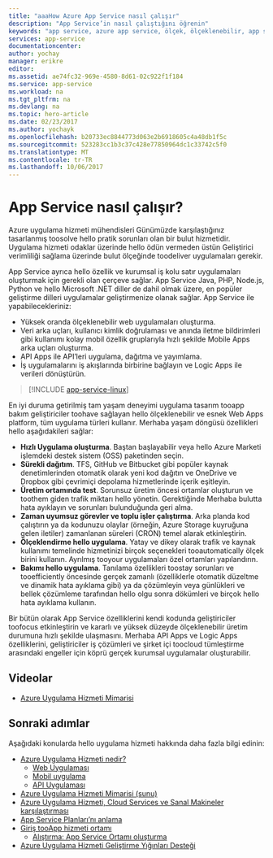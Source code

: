 ```yaml
---
title: "aaaHow Azure App Service nasıl çalışır"
description: "App Service’in nasıl çalıştığını öğrenin"
keywords: "app service, azure app service, ölçek, ölçeklenebilir, app service planı, app service maliyeti"
services: app-service
documentationcenter: 
author: yochay
manager: erikre
editor: 
ms.assetid: ae74fc32-969e-4580-8d61-02c922f1f184
ms.service: app-service
ms.workload: na
ms.tgt_pltfrm: na
ms.devlang: na
ms.topic: hero-article
ms.date: 02/23/2017
ms.author: yochayk
ms.openlocfilehash: b20733ec8844773d063e2b6918605c4a48db1f5c
ms.sourcegitcommit: 523283cc1b3c37c428e77850964dc1c33742c5f0
ms.translationtype: MT
ms.contentlocale: tr-TR
ms.lasthandoff: 10/06/2017
---
```

# <a name="how-app-service-works"></a>App Service nasıl çalışır?
Azure uygulama hizmeti mühendisleri Günümüzde karşılaştığınız tasarlanmış toosolve hello pratik sorunları olan bir bulut hizmetidir.
Uygulama hizmeti odaklar üzerinde hello ödün vermeden üstün Geliştirici verimliliği sağlama üzerinde bulut ölçeğinde toodeliver uygulamaları gerekir. 

App Service ayrıca hello özellik ve kurumsal iş kolu satır uygulamaları oluşturmak için gerekli olan çerçeve sağlar. App Service Java, PHP, Node.js, Python ve hello Microsoft .NET diller de dahil olmak üzere, en popüler geliştirme dilleri uygulamalar geliştirmenize olanak sağlar. App Service ile yapabilecekleriniz:

* Yüksek oranda ölçeklenebilir web uygulamaları oluşturma.
* Veri arka uçları, kullanıcı kimlik doğrulaması ve anında iletme bildirimleri gibi kullanımı kolay mobil özellik gruplarıyla hızlı şekilde Mobile Apps arka uçları oluşturma.
* API Apps ile API’leri uygulama, dağıtma ve yayımlama.
* İş uygulamalarını iş akışlarında birbirine bağlayın ve Logic Apps ile verileri dönüştürün.

> [!INCLUDE [app-service-linux](../../includes/app-service-linux.md)]
> 
> 

En iyi duruma getirilmiş tam yaşam deneyimi uygulama tasarım tooapp bakım geliştiriciler toohave sağlayan hello ölçeklenebilir ve esnek Web Apps platform, tüm uygulama türleri kullanır. Merhaba yaşam döngüsü özellikleri hello aşağıdakileri sağlar:

* **Hızlı Uygulama oluşturma**. Baştan başlayabilir veya hello Azure Marketi işlemdeki destek sistem (OSS) paketinden seçin.
* **Sürekli dağıtım**. TFS, GitHub ve Bitbucket gibi popüler kaynak denetimlerinden otomatik olarak yeni kod dağıtın ve OneDrive ve Dropbox gibi çevrimiçi depolama hizmetlerinde içerik eşitleyin.
* **Üretim ortamında test**. Sorunsuz üretim öncesi ortamlar oluşturun ve toothem giden trafik miktarı hello yönetin. Gerektiğinde Merhaba bulutta hata ayıklayın ve sorunları bulunduğunda geri alma.
* **Zaman uyumsuz görevler ve toplu işler çalıştırma**. Arka planda kod çalıştırın ya da kodunuzu olaylar (örneğin, Azure Storage kuyruğuna gelen iletiler) zamanlanan süreleri (CRON) temel alarak etkinleştirin.
* **Ölçeklendirme hello uygulama**. Yatay ve dikey olarak trafik ve kaynak kullanımı temelinde hizmetinizi birçok seçenekleri tooautomatically ölçek birini kullanın. Ayrılmış tooyour uygulamaları özel ortamları yapılandırın.   
* **Bakımı hello uygulama**. Tanılama özellikleri toostay sorunları ve tooefficiently öncesinde gerçek zamanlı (özelliklerle otomatik düzeltme ve dinamik hata ayıklama gibi) ya da çözümleyin veya günlükleri ve bellek çözümleme tarafından hello olgu sonra dökümleri ve birçok hello hata ayıklama kullanın.

Bir bütün olarak App Service özelliklerini kendi kodunda geliştiriciler toofocus etkinleştirin ve kararlı ve yüksek düzeyde ölçeklenebilir üretim durumuna hızlı şekilde ulaşmasını. Merhaba API Apps ve Logic Apps özelliklerini, geliştiriciler iş çözümleri ve şirket içi toocloud tümleştirme arasındaki engeller için köprü gerçek kurumsal uygulamalar oluşturabilir. 

## <a name="videos"></a>Videolar
* [Azure Uygulama Hizmeti Mimarisi](https://azure.microsoft.com/documentation/videos/why-azure-web-sites-plus-architecture/)

## <a name="next-steps"></a>Sonraki adımlar

Aşağıdaki konularda hello uygulama hizmeti hakkında daha fazla bilgi edinin:

* [Azure Uygulama Hizmeti nedir?](app-service-value-prop-what-is.md)
  * [Web Uygulaması](../app-service-web/app-service-web-overview.md)
  * [Mobil uygulama](../app-service-mobile/app-service-mobile-value-prop.md)
  * [API Uygulaması](../app-service-api/app-service-api-apps-why-best-platform.md)
* [Azure Uygulama Hizmeti Mimarisi (sunu)](http://www.slideshare.net/maartenba/windows-azure-web-sites-things-they-dont-teach-kids-in-school-comunity-day-2013)
* [Azure Uygulama Hizmeti, Cloud Services ve Sanal Makineler karşılaştırması](../app-service-web/choose-web-site-cloud-service-vm.md)
* [App Service Planları’nı anlama](azure-web-sites-web-hosting-plans-in-depth-overview.md)
* [Giriş tooApp hizmeti ortamı](../app-service-web/app-service-app-service-environment-intro.md)
  * [Alıştırma: App Service Ortamı oluşturma](../app-service-web/app-service-web-how-to-create-an-app-service-environment.md)
* [Azure Uygulama Hizmeti Geliştirme Yığınları Desteği](https://azure.microsoft.com/blog/windows-azure-websites-development-stacks-support/)



